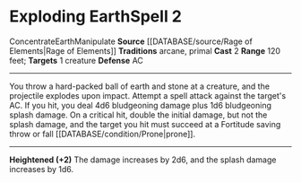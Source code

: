 ﻿---
actions: '[two-actions]'
area: null
bloodline: null
component: null
cost: null
deity: null
domain: null
duration: null
element: Earth
heighten: '+2'
heighten_level: 2, 4, 6, 8, 10
id: '1331'
lesson: null
level: '2'
mystery: null
name: Exploding Earth
patron_theme: null
range: 120 feet
rarity: Common
requirement: null
rus_type_level: null
saving_throw: AC
school: null
source: '[[DATABASE/source/Rage of Elements|Rage of Elements]]'
target: 1 creature
tradition:
- Arcane
- Primal
trait:
- '[[DATABASE/trait/Concentrate|Concentrate]]'
- '[[DATABASE/trait/Earth|Earth]]'
- '[[DATABASE/trait/Manipulate|Manipulate]]'
trigger: null
type: Spell

---
# Exploding Earth<span class="item-type">Spell 2</span>

<span class="item-trait">Concentrate</span><span class="item-trait">Earth</span><span class="item-trait">Manipulate</span>
**Source** [[DATABASE/source/Rage of Elements|Rage of Elements]]
**Traditions** arcane, primal
**Cast** <span class="action-icon">2</span> 
**Range** 120 feet; **Targets** 1 creature
**Defense** AC

---
You throw a hard-packed ball of earth and stone at a creature, and the projectile explodes upon impact. Attempt a spell attack against the target's AC. If you hit, you deal 4d6 bludgeoning damage plus 1d6 bludgeoning splash damage. On a critical hit, double the initial damage, but not the splash damage, and the target you hit must succeed at a Fortitude saving throw or fall [[DATABASE/condition/Prone|prone]].

---
**Heightened (+2)** The damage increases by 2d6, and the splash damage increases by 1d6.